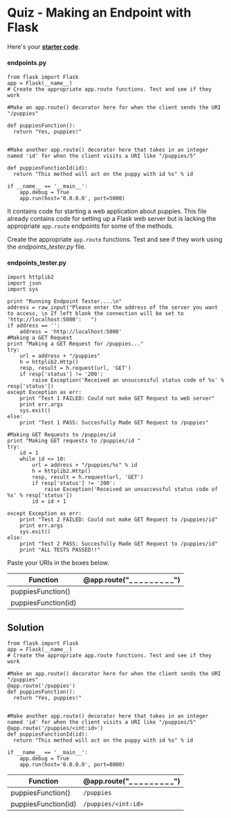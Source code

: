 # Quiz - Making an Endpoint with Flask

Here's your **[starter code](https://github.com/udacity/APIs/tree/master/Lesson_3/03_Making%20an%20Endpoint%20with%20Flask/Starter%20Code)**.

#### endpoints.py
```
from flask import Flask
app = Flask(__name__)
# Create the appropriate app.route functions. Test and see if they work

#Make an app.route() decorator here for when the client sends the URI "/puppies"

def puppiesFunction():
  return "Yes, puppies!"


#Make another app.route() decorator here that takes in an integer named 'id' for when the client visits a URI like "/puppies/5"

def puppiesFunctionId(id):
  return "This method will act on the puppy with id %s" % id

if __name__ == '__main__':
    app.debug = True
    app.run(host='0.0.0.0', port=5000)
```

It contains code for starting a web application about puppies. This file already contains code for setting up a Flask web server but is lacking the appropriate `app.route` endpoints for some of the methods.

Create the appropriate `app.route` functions. Test and see if they work using the *endpoints_tester.py* file.

#### endpoints_tester.py
```
import httplib2
import json
import sys

print "Running Endpoint Tester....\n"
address = raw_input("Please enter the address of the server you want to access, \n If left blank the connection will be set to 'http://localhost:5000':   ")
if address == '':
	address = 'http://localhost:5000'
#Making a GET Request
print "Making a GET Request for /puppies..."
try:
	url = address + "/puppies"
	h = httplib2.Http()
	resp, result = h.request(url, 'GET')
	if resp['status'] != '200':
		raise Exception('Received an unsuccessful status code of %s' % resp['status'])
except Exception as err:
	print "Test 1 FAILED: Could not make GET Request to web server"
	print err.args
	sys.exit()
else:
	print "Test 1 PASS: Succesfully Made GET Request to /puppies"

#Making GET Requests to /puppies/id
print "Making GET requests to /puppies/id "
try:
	id = 1
	while id <= 10:
		url = address + "/puppies/%s" % id
		h = httplib2.Http()
		resp, result = h.request(url, 'GET')
		if resp['status'] != '200':
			raise Exception('Received an unsuccessful status code of %s' % resp['status'])
		id = id + 1

except Exception as err:
	print "Test 2 FAILED: Could not make GET Request to /puppies/id"
	print err.args
	sys.exit()
else:
	print "Test 2 PASS: Succesfully Made GET Request to /puppies/id"
	print "ALL TESTS PASSED!!"
```

Paste your URIs in the boxes below.

|Function|@app.route("_ _ _ _ _ _ _ _ _")|
|--------|--------|
|puppiesFunction()||
|puppiesFunction(id)|||

## Solution

```
from flask import Flask
app = Flask(__name__)
# Create the appropriate app.route functions. Test and see if they work

#Make an app.route() decorator here for when the client sends the URI "/puppies"
@app.route('/puppies')
def puppiesFunction():
  return "Yes, puppies!"


#Make another app.route() decorator here that takes in an integer named 'id' for when the client visits a URI like "/puppies/5"
@app.route('/puppies/<int:id>')
def puppiesFunctionId(id):
  return "This method will act on the puppy with id %s" % id

if __name__ == '__main__':
    app.debug = True
    app.run(host='0.0.0.0', port=8000)
```

|Function|@app.route("_ _ _ _ _ _ _ _ _")|
|--------|--------|
|puppiesFunction()|`/puppies`|
|puppiesFunction(id)|`/puppies/<int:id>`||
